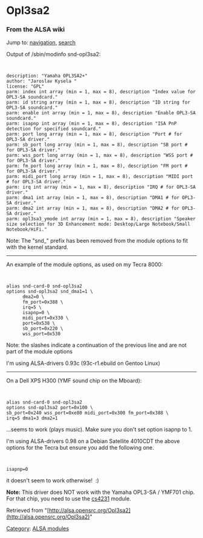 Opl3sa2
=======

### From the ALSA wiki

Jump to: [navigation](#mw-head), [search](#p-search)

Output of /sbin/modinfo snd-opl3sa2:

` `

    description: "Yamaha OPL3SA2+"
    author: "Jaroslav Kysela "
    license: "GPL"
    parm: index int array (min = 1, max = 8), description "Index value for OPL3-SA soundcard."
    parm: id string array (min = 1, max = 8), description "ID string for OPL3-SA soundcard."
    parm: enable int array (min = 1, max = 8), description "Enable OPL3-SA soundcard."
    parm: isapnp int array (min = 1, max = 8), description "ISA PnP detection for specified soundcard."
    parm: port long array (min = 1, max = 8), description "Port # for OPL3-SA driver."
    parm: sb_port long array (min = 1, max = 8), description "SB port # for OPL3-SA driver."
    parm: wss_port long array (min = 1, max = 8), description "WSS port # for OPL3-SA driver."
    parm: fm_port long array (min = 1, max = 8), description "FM port # for OPL3-SA driver."
    parm: midi_port long array (min = 1, max = 8), description "MIDI port # for OPL3-SA driver."
    parm: irq int array (min = 1, max = 8), description "IRQ # for OPL3-SA driver."
    parm: dma1 int array (min = 1, max = 8), description "DMA1 # for OPL3-SA driver."
    parm: dma2 int array (min = 1, max = 8), description "DMA2 # for OPL3-SA driver."
    parm: opl3sa3_ymode int array (min = 1, max = 8), description "Speaker size selection for 3D Enhancement mode: Desktop/Large Notebook/Small Notebook/HiFi."

Note: The "snd\_" prefix has been removed from the module options to fit
with the kernel standard.

* * * * *

An example of the module options, as used on my Tecra 8000:

` `

    alias snd-card-0 snd-opl3sa2
    options snd-opl3sa2 snd_dma1=1 \
          dma2=0 \
          fm_port=0x388 \
          irq=5 \
          isapnp=0 \
          midi_port=0x330 \
          port=0x538 \
          sb_port=0x220 \
          wss_port=0x530

Note: the slashes indicate a continuation of the previous line and are
not part of the module options

I'm using ALSA-drivers 0.93c (93c-r1.ebuild on Gentoo Linux)

* * * * *

On a Dell XPS H300 (YMF sound chip on the Mboard):

` `

    alias snd-card-0 snd-opl3sa2
    options snd-opl3sa2 port=0x100 \
    sb_port=0x240 wss_port=0xe80 midi_port=0x300 fm_port=0x388 \
    irq=5 dma1=3 dma2=1

...seems to work (plays music). Make sure you don't set option isapnp to
1.

I'm using ALSA-drivers 0.98 on a Debian Satellite 4010CDT the above
options for the Tecra but ensure you add the following one.

` `

    isapnp=0

it doesn't seem to work otherwise!  :)

**Note:** This driver does NOT work with the Yamaha OPL3-SA / YMF701
chip. For that chip, you need to use the [cs4231](/Cs4231 "Cs4231")
module.

Retrieved from
"[http://alsa.opensrc.org/Opl3sa2](http://alsa.opensrc.org/Opl3sa2)"

[Category](/Special:Categories "Special:Categories"): [ALSA
modules](/Category:ALSA_modules "Category:ALSA modules")


